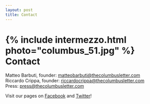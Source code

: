 ```yaml
---
layout: post
title: Contact
---
```

{% include intermezzo.html photo="columbus_51.jpg" %}
Contact
=======


Matteo Barbuti, founder: <a href="mailto:matteobarbuti@thecolumbusletter.com">matteobarbuti@thecolumbusletter.com</a><br>
Riccardo Crippa, founder: <a href="mailto:riccardocrippa@thecolumbusletter.com">riccardocrippa@thecolumbusletter.com</a><br>
Press: <a href="mailto:press@thecolumbusletter.com">press@thecolumbusletter.com</a>

Visit our pages on <a href="https://www.facebook.com/The-Columbus-Letter-172043719867402/">Facebook</a> and <a href="https://twitter.com/Columbus_Letter">Twitter</a>!
